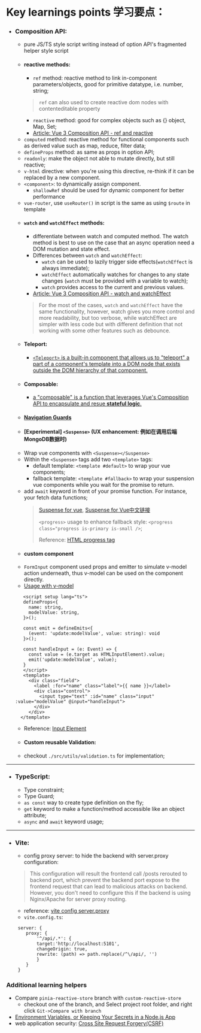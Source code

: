 Key learnings points 学习要点：
============================
- ### Composition API:
    - pure JS/TS style script writing instead of option API's fragmented helper style script
    - #### reactive methods:
        - `ref` method: reactive method to link in-component parameters/objects, good for primitive datatype, i.e. number, string;
      > `ref` can also used to create reactive dom nodes with contenteditable property
        - `reactive` method: good for complex objects such as {} object, Map, Set;
        - [Article: Vue 3 Composition API -  ref and reactive](https://labs.thisdot.co/blog/vue-3-composition-api-ref-and-reactive)
    - `computed` method: reactive method for functional components such as derived value such as map, reduce, filter data;
    - `defineProps` method: as same as props in option API;
    - `readonly`: make the object not able to mutate directly, but still reactive;
    - `v-html` directive: when you're using this directive, re-think if it can be replaced by a new component.
    - `<component>`: to dynamically assign component.
      - `shallowRef` should be used for dynamic component for better performance
    - `vue-router`, use `useRouter()` in script is the same as using `$route` in template
    - #### `watch` and `watchEffect` methods:
        - differentiate between watch and computed method. The watch method is best to use on the case that an async operation need a DOM mutation and state effect.
        - Differences between `watch` and `watchEffect`:
            - `watch` can be used to lazily trigger side effects(`watchEffect` is always immediate);
            - `watchEffect` automatically watches for changes to any state changes (`watch` must be provided with a variable to watch);
            - `watch` provides access to the current and previous values.
        - [Article: Vue 3 Composition API - watch and watchEffect](https://www.thisdot.co/blog/vue-3-composition-api-watch-and-watcheffect)
      > For the most of the cases, `watch` and `watchEffect` have the same functionality, however, watch gives you more control and more readability, but too verbose, while watchEffect are simpler with less code but with different definition that not working with some other features such as debounce.
    - #### Teleport:
        - [`<Teleport>` is a built-in component that allows us to "teleport" a part of a component's template into a DOM node that exists outside the DOM hierarchy of that component.
          ](https://vuejs.org/guide/built-ins/teleport.html#teleport)
    - #### Composable:
        - [a "composable" is a function that leverages Vue's Composition API to encapsulate and resue **stateful logic**.](https://vuejs.org/guide/reusability/composables.html#composables)
  - #### [Navigation Guards](https://router.vuejs.org/guide/advanced/navigation-guards.html) 
  - #### [Experimental] `<Suspense>` (UX enhancement: 例如在调用后端MongoDB数据时)
  - Wrap vue components with `<Suspense></Suspense>`
  - Within the `<Suspense>` tags add two `<template>` tags:
      - default template: `<template #default>` to wrap your vue components;
      - fallback template: `<template #fallback>` to wrap your suspension vue components while you wait for the promise to return.
  - add `await` keyword in front of your promise function. For instance, your fetch data functions;
    > [Suspense for vue](https://vuejs.org/guide/built-ins/suspense.html), [Suspense for Vue中文链接](https://cn.vuejs.org/guide/built-ins/suspense.html)
    >
    > `<progress>` usage to enhance fallback style: `<progress class="progress is-primary is-small />`;
    >
    > Reference: [HTML progress tag](https://www.w3schools.com/tags/tag_progress.asp)
  - #### custom component
  - `FormInput` component used props and emitter to simulate v-model action underneath, thus v-model can be used on the component directly.
  - [Usage with v-model](https://vuejs.org/guide/components/events.html#usage-with-v-model)
  ```Vue
     <script setup lang="ts">
     defineProps<{
       name: string,
       modelValue: string,
     }>();

     const emit = defineEmits<{
       (event: 'update:modelValue', value: string): void
     }>();

     const handleInput = (e: Event) => {
       const value = (e.target as HTMLInputElement).value;
       emit('update:modelValue', value);
     }
     </script>
     <template>
       <div class="field">
         <label :for="name" class="label">{{ name }}</label>
         <div class="control">
           <input type="text" :id="name" class="input" :value="modelValue" @input="handleInput">
         </div>
       </div>
    </template>
  ```
  - Reference: [Input Element](https://developer.mozilla.org/en-US/docs/Web/HTML/Element/input)
  - #### Custom reusable Validation:
  - checkout `./src/utils/validation.ts` for implementation;
----------------------------------------------------------------------------------------
- ### TypeScript:
    - Type constraint;
    - Type Guard;
    - `as const` way to create type definition on the fly;
    - `get` keyword to make a function/method accessible like an object attribute;
    - `async` and `await` keyword usage;
----------------------------------------------------------------------------------------
- ### Vite:
  - config proxy server: to hide the backend with server.proxy configuration:
  > This configuration will result the frontend call /posts rerouted to backend port, which prevent the backend port expose to the frontend request that can lead to malicious attacks on backend.
  > However, you don't need to configure this if the backend is using Nginx/Apache for server proxy routing. 
    - reference: [vite config server.proxy](https://vitejs.dev/config/server-options.html#server-proxy)
    - `vite.config.ts`:
    ```
     server: {
        proxy: {
            '^/api/.*': {
            target:'http://localhost:5101',
            changeOrigin: true,
            rewrite: (path) => path.replace(/^\/api/, '')
            }
        }
     }
    ```

### Additional learning helpers
- Compare `pinia-reactive-store` branch with `custom-reactive-store`
    - checkout one of the branch, and Select project root folder, and right click `Git->Compare with branch`
- [Environment Variables, or Keeping Your Secrets in a Node.js App](https://medium.com/codait/environment-variables-or-keeping-your-secrets-secret-in-a-node-js-app-99019dfff716)
- web application security: [Cross Site Request Forgery(CSRF)](https://owasp.org/www-community/attacks/csrf)
